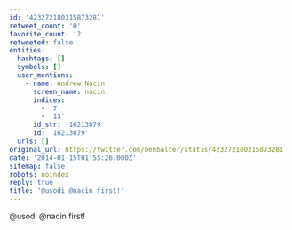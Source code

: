```yaml
---
id: '423272180315873281'
retweet_count: '0'
favorite_count: '2'
retweeted: false
entities:
  hashtags: []
  symbols: []
  user_mentions:
    - name: Andrew Nacin
      screen_name: nacin
      indices:
        - '7'
        - '13'
      id_str: '16213079'
      id: '16213079'
  urls: []
original_url: https://twitter.com/benbalter/status/423272180315873281
date: '2014-01-15T01:55:26.000Z'
sitemap: false
robots: noindex
reply: true
title: '@usodi @nacin first!'
---
```


@usodi @nacin first!